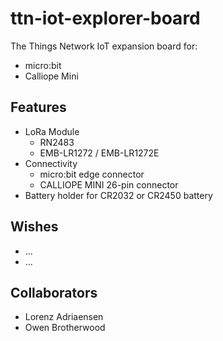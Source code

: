 # ttn-iot-explorer-board
The Things Network IoT expansion board for: 
* micro:bit
* Calliope  Mini

## Features
* LoRa Module
  * RN2483
  * EMB-LR1272 / EMB-LR1272E
* Connectivity
  * micro:bit edge connector
  * CALLIOPE MINI 26-pin connector
* Battery holder for CR2032 or CR2450 battery

## Wishes
* ...
* ...

## Collaborators
* Lorenz Adriaensen
* Owen Brotherwood
